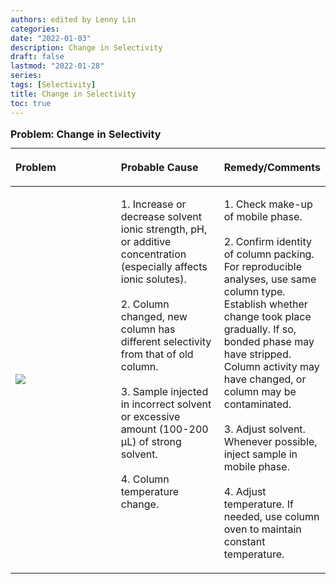 ```yaml
---
authors: edited by Lenny Lin
categories: 
date: "2022-01-03"
description: Change in Selectivity
draft: false
lastmod: "2022-01-28"
series: 
tags: [Selectivity]
title: Change in Selectivity
toc: true
---
```







<!--more-->

<table style="width:100%;">
  <caption style="text-align:left", align = "top"><b>Problem: Change in Selectivity</b></caption>
  <colgroup>
    <col style="width: 34%" /><col style="width: 33%" /><col style="width: 33%" />
  </colgroup>
  <thead>
  <tr style="text-align:left" class="header">
    <th><p>Problem</p></th><th><p>Probable Cause</p></th><th><p>Remedy/Comments</p></th>
  </tr>
  </thead>
  <tbody>
    <tr class="odd">
      <td VALIGN=Middle><p>
      <img src = "/docs/images/Screenshot 2022-01-28 115830.png"/>
      </p></td>
      <td VALIGN=TOP><p>
      1. Increase or decrease solvent ionic strength, pH, or additive concentration (especially affects ionic solutes).<br />
        <br />
      2. Column changed, new column has different selectivity from that of old column.<br />
        <br />
      3. Sample injected in incorrect solvent or excessive amount (100-200 μL) of strong solvent.<br />
        <br />
      4. Column temperature change.
      </p></td>
      <td VALIGN=TOP><p>
      1. Check make-up of mobile phase.<br />
        <br />
      2. Confirm identity of column packing. For reproducible analyses, use same column type. Establish whether change took place gradually. If so, bonded phase may have stripped. Column activity may have changed, or column may be contaminated.<br />
        <br />
      3. Adjust solvent. Whenever possible, inject sample in mobile phase.<br />
        <br />
      4. Adjust temperature. If needed, use column oven to maintain constant temperature.
      </p></td>
    </tr>
  </tbody>
</table>
